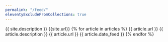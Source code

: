 ```yaml
---
permalink: "/feed/"
eleventyExcludeFromCollections: true
---
```

<?xml version="1.0" encoding="utf-8"?>
<rss version="2.0" xmlns:atom="http://www.w3.org/2005/Atom">
<channel>
  <title>{{ site.title }}</title>
  <description>{{ site.description }}</description>
  <link>{{site.url}}</link>
  <atom:link href="{{site.url}}/feed/" rel="self" type="application/rss+xml" />
  {% for article in articles %}
  <item>
    <title>{{ article.title }}</title>
    <link>{{ article.url }}</link>
    <description>{{ article.description }}</description>
    <guid>{{ article.url }}</guid>
    <pubDate>{{ article.date_feed }}</pubDate>
  </item>
  {% endfor %}
</channel>
</rss>
